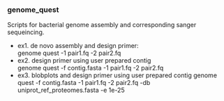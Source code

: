 
### genome_quest  
  
Scripts for bacterial genome assembly and corresponding sanger sequeincing.  
* ex1. de novo assembly and design primer:  
genome quest -1 pair1.fq -2 pair2.fq  
* ex2. design primer using user prepared contig  
genome quest -f contig.fasta -1 pair1.fq -2 pair2.fq  
* ex3. blobplots and design primer using user prepared contig
genome quest -f contig.fasta -1 pair1.fq -2 pair2.fq -db uniprot_ref_proteomes.fasta -e 1e-25  
